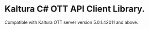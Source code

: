 # Kaltura C# OTT API Client Library.
Compatible with Kaltura OTT server version 5.0.1.42011 and above.
